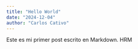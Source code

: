 ```yaml
---
title: "Hello World"
date: "2024-12-04"
author: "Carlos Cativo"
---
```

Este es mi primer post escrito en Markdown. HRM
